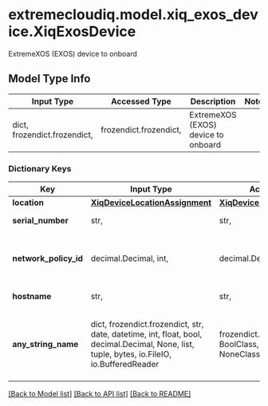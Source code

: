 # extremecloudiq.model.xiq_exos_device.XiqExosDevice

ExtremeXOS (EXOS) device to onboard

## Model Type Info
Input Type | Accessed Type | Description | Notes
------------ | ------------- | ------------- | -------------
dict, frozendict.frozendict,  | frozendict.frozendict,  | ExtremeXOS (EXOS) device to onboard | 

### Dictionary Keys
Key | Input Type | Accessed Type | Description | Notes
------------ | ------------- | ------------- | ------------- | -------------
**location** | [**XiqDeviceLocationAssignment**](XiqDeviceLocationAssignment.md) | [**XiqDeviceLocationAssignment**](XiqDeviceLocationAssignment.md) |  | 
**serial_number** | str,  | str,  | The serial number | 
**network_policy_id** | decimal.Decimal, int,  | decimal.Decimal,  | The assigned network policy | [optional] value must be a 64 bit integer
**hostname** | str,  | str,  | The device hostname | [optional] 
**any_string_name** | dict, frozendict.frozendict, str, date, datetime, int, float, bool, decimal.Decimal, None, list, tuple, bytes, io.FileIO, io.BufferedReader | frozendict.frozendict, str, BoolClass, decimal.Decimal, NoneClass, tuple, bytes, FileIO | any string name can be used but the value must be the correct type | [optional]

[[Back to Model list]](../../README.md#documentation-for-models) [[Back to API list]](../../README.md#documentation-for-api-endpoints) [[Back to README]](../../README.md)

